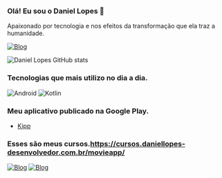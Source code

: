 ### Olá! Eu sou o Daniel Lopes 👋
Apaixonado por tecnologia e nos efeitos da transformação que ela traz a humanidade.

[![Blog](https://img.shields.io/badge/LinkedIn-0077B5?style=for-the-badge&logo=linkedin&logoColor=white)](https://www.linkedin.com/in/daniel-lopes-faria/)


![Daniel Lopes GitHub stats](https://github-readme-stats.vercel.app/api?username=gitdaniellopes&theme=blue-green)


### Tecnologias que mais utilizo no dia a dia.

<div style="display: inline-block">
  <img aligh="center" alt="Android" src="https://img.shields.io/badge/Android-3DDC84?style=for-the-badge&logo=android&logoColor=white"/>
  <img aligh="center" alt="Kotlin" src="https://img.shields.io/badge/Kotlin-0095D5?&style=for-the-badge&logo=kotlin&logoColor=white"/>
</div><br/>

### Meu aplicativo publicado na Google Play.

- [Kipp](https://play.google.com/store/apps/details?id=br.com.kipp)


### Esses são meus cursos.https://cursos.daniellopes-desenvolvedor.com.br/movieapp/

[![Blog](https://img.shields.io/website?label=MOVIEAPP&style=for-the-badge&url=https://cursos.daniellopes-desenvolvedor.com.br/movieapp/)](https://cursos.daniellopes-desenvolvedor.com.br/movieapp/)
[![Blog](https://img.shields.io/website?label=MARVELAPP&style=for-the-badge&url=https://www.udemy.com/course/marvel-app/)](https://www.udemy.com/course/marvel-app/)
